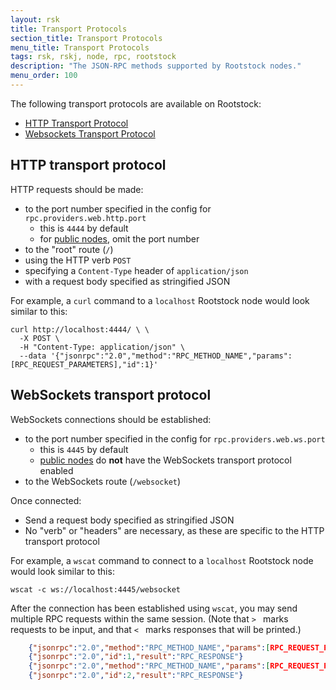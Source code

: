 ```yaml
---
layout: rsk
title: Transport Protocols
section_title: Transport Protocols
menu_title: Transport Protocols
tags: rsk, rskj, node, rpc, rootstock
description: "The JSON-RPC methods supported by Rootstock nodes."
menu_order: 100
---
```


The following transport protocols are available on Rootstock:

- [HTTP Transport Protocol](#http-transport-protocol)
- [Websockets Transport Protocol](#websockets-transport-protocol)

## HTTP transport protocol

HTTP requests should be made:

- to the port number specified in the config for `rpc.providers.web.http.port`
  - this is `4444` by default
  - for [public nodes](/rsk/public-nodes/), omit the port number
- to the "root" route (`/`)
- using the HTTP verb `POST`
- specifying a `Content-Type` header of `application/json`
- with a request body specified as stringified JSON

For example, a `curl` command to a `localhost` Rootstock node
would look similar to this:

```shell
curl http://localhost:4444/ \ \
  -X POST \
  -H "Content-Type: application/json" \
  --data '{"jsonrpc":"2.0","method":"RPC_METHOD_NAME","params":[RPC_REQUEST_PARAMETERS],"id":1}'
```

## WebSockets transport protocol

WebSockets connections should be established:

- to the port number specified in the config for `rpc.providers.web.ws.port`
  - this is `4445` by default
  - [public nodes](/rsk/public-nodes/) do **not** have the WebSockets transport protocol enabled
- to the WebSockets route (`/websocket`)

Once connected:

- Send a request body specified as stringified JSON
- No "verb" or "headers" are necessary, as these are specific to the HTTP transport protocol

For example, a `wscat` command to connect to a `localhost` Rootstock node
would look similar to this:

```shell
wscat -c ws://localhost:4445/websocket
```

After the connection has been established using `wscat`,
you may send multiple RPC requests within the same session.
(Note that `> ` marks requests to be input,
and that `< ` marks responses that will be printed.)

```json
    {"jsonrpc":"2.0","method":"RPC_METHOD_NAME","params":[RPC_REQUEST_PARAMETERS],"id":1}
    {"jsonrpc":"2.0","id":1,"result":"RPC_RESPONSE"}
    {"jsonrpc":"2.0","method":"RPC_METHOD_NAME","params":[RPC_REQUEST_PARAMETERS],"id":2}
    {"jsonrpc":"2.0","id":2,"result":"RPC_RESPONSE"}
```